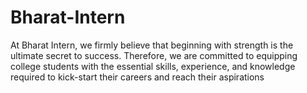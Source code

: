 # Bharat-Intern
At Bharat Intern, we firmly believe that beginning with strength is the ultimate secret to success. Therefore, we are committed to equipping college students with the essential skills, experience, and knowledge required to kick-start their careers and reach their aspirations
